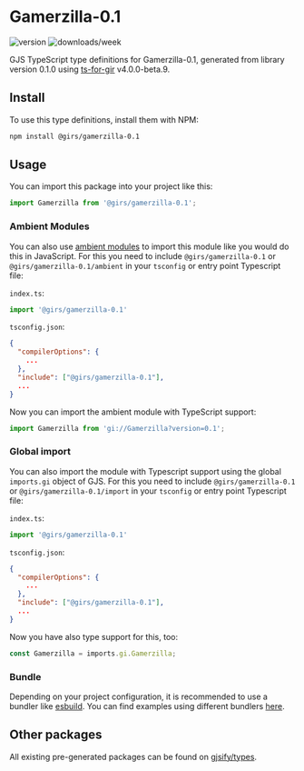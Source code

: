 
# Gamerzilla-0.1

![version](https://img.shields.io/npm/v/@girs/gamerzilla-0.1)
![downloads/week](https://img.shields.io/npm/dw/@girs/gamerzilla-0.1)


GJS TypeScript type definitions for Gamerzilla-0.1, generated from library version 0.1.0 using [ts-for-gir](https://github.com/gjsify/ts-for-gir) v4.0.0-beta.9.


## Install

To use this type definitions, install them with NPM:
```bash
npm install @girs/gamerzilla-0.1
```

## Usage

You can import this package into your project like this:
```ts
import Gamerzilla from '@girs/gamerzilla-0.1';
```

### Ambient Modules

You can also use [ambient modules](https://github.com/gjsify/ts-for-gir/tree/main/packages/cli#ambient-modules) to import this module like you would do this in JavaScript.
For this you need to include `@girs/gamerzilla-0.1` or `@girs/gamerzilla-0.1/ambient` in your `tsconfig` or entry point Typescript file:

`index.ts`:
```ts
import '@girs/gamerzilla-0.1'
```

`tsconfig.json`:
```json
{
  "compilerOptions": {
    ...
  },
  "include": ["@girs/gamerzilla-0.1"],
  ...
}
```

Now you can import the ambient module with TypeScript support: 

```ts
import Gamerzilla from 'gi://Gamerzilla?version=0.1';
```

### Global import

You can also import the module with Typescript support using the global `imports.gi` object of GJS.
For this you need to include `@girs/gamerzilla-0.1` or `@girs/gamerzilla-0.1/import` in your `tsconfig` or entry point Typescript file:

`index.ts`:
```ts
import '@girs/gamerzilla-0.1'
```

`tsconfig.json`:
```json
{
  "compilerOptions": {
    ...
  },
  "include": ["@girs/gamerzilla-0.1"],
  ...
}
```

Now you have also type support for this, too:

```ts
const Gamerzilla = imports.gi.Gamerzilla;
```

### Bundle

Depending on your project configuration, it is recommended to use a bundler like [esbuild](https://esbuild.github.io/). You can find examples using different bundlers [here](https://github.com/gjsify/ts-for-gir/tree/main/examples).

## Other packages

All existing pre-generated packages can be found on [gjsify/types](https://github.com/gjsify/types).

